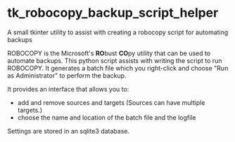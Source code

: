 # tk_robocopy_backup_script_helper
A small tkinter utility to assist with creating a robocopy script for automating backups

ROBOCOPY is the Microsoft's **RO**bust **CO**py utility that can be used to automate backups.  This python script assists with writing the script to run ROBOCOPY.  It generates a batch file which you right-click and choose "Run as Administrator" to perform the backup.

It provides an interface that allows you to:

* add and remove sources and targets (Sources can have multiple targets.)
* choose the name and location of the batch file and the logfile

Settings are stored in an sqlite3 database.
